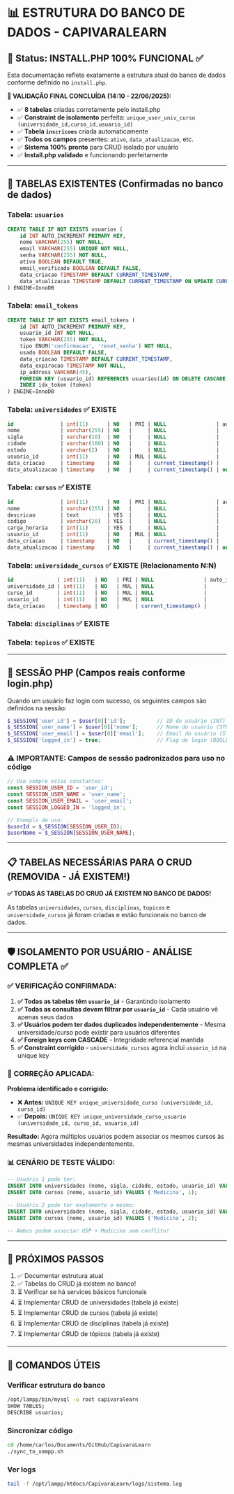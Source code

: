 # 📊 ESTRUTURA DO BANCO DE DADOS - CAPIVARALEARN

## 🔄 Status: INSTALL.PHP 100% FUNCIONAL ✅

Esta documentação reflete exatamente a estrutura atual do banco de dados conforme definido no `install.php`.

**🎯 VALIDAÇÃO FINAL CONCLUÍDA (14:10 - 22/06/2025):**
- ✅ **8 tabelas** criadas corretamente pelo install.php
- ✅ **Constraint de isolamento** perfeita: `unique_user_univ_curso (universidade_id,curso_id,usuario_id)`
- ✅ **Tabela `inscricoes`** criada automaticamente
- ✅ **Todos os campos** presentes: `ativo`, `data_atualizacao`, etc.
- ✅ **Sistema 100% pronto** para CRUD isolado por usuário
- ✅ **Install.php validado** e funcionando perfeitamente

---

## 🔐 TABELAS EXISTENTES (Confirmadas no banco de dados)

### Tabela: `usuarios`
```sql
CREATE TABLE IF NOT EXISTS usuarios (
    id INT AUTO_INCREMENT PRIMARY KEY,
    nome VARCHAR(255) NOT NULL,
    email VARCHAR(255) UNIQUE NOT NULL,
    senha VARCHAR(255) NOT NULL,
    ativo BOOLEAN DEFAULT TRUE,
    email_verificado BOOLEAN DEFAULT FALSE,
    data_criacao TIMESTAMP DEFAULT CURRENT_TIMESTAMP,
    data_atualizacao TIMESTAMP DEFAULT CURRENT_TIMESTAMP ON UPDATE CURRENT_TIMESTAMP
) ENGINE=InnoDB
```

### Tabela: `email_tokens`
```sql
CREATE TABLE IF NOT EXISTS email_tokens (
    id INT AUTO_INCREMENT PRIMARY KEY,
    usuario_id INT NOT NULL,
    token VARCHAR(255) NOT NULL,
    tipo ENUM('confirmacao', 'reset_senha') NOT NULL,
    usado BOOLEAN DEFAULT FALSE,
    data_criacao TIMESTAMP DEFAULT CURRENT_TIMESTAMP,
    data_expiracao TIMESTAMP NOT NULL,
    ip_address VARCHAR(45),
    FOREIGN KEY (usuario_id) REFERENCES usuarios(id) ON DELETE CASCADE,
    INDEX idx_token (token)
) ENGINE=InnoDB
```

### Tabela: `universidades` ✅ EXISTE
```sql
id               | int(11)      | NO   | PRI | NULL                | auto_increment                |
nome             | varchar(255) | NO   |     | NULL                |                               |
sigla            | varchar(10)  | NO   |     | NULL                |                               |
cidade           | varchar(100) | NO   |     | NULL                |                               |
estado           | varchar(2)   | NO   |     | NULL                |                               |
usuario_id       | int(11)      | NO   | MUL | NULL                |                               |
data_criacao     | timestamp    | NO   |     | current_timestamp() |                               |
data_atualizacao | timestamp    | NO   |     | current_timestamp() | on update current_timestamp() |
```

### Tabela: `cursos` ✅ EXISTE
```sql
id               | int(11)      | NO   | PRI | NULL                | auto_increment                |
nome             | varchar(255) | NO   |     | NULL                |                               |
descricao        | text         | YES  |     | NULL                |                               |
codigo           | varchar(20)  | YES  |     | NULL                |                               |
carga_horaria    | int(11)      | YES  |     | NULL                |                               |
usuario_id       | int(11)      | NO   | MUL | NULL                |                               |
data_criacao     | timestamp    | NO   |     | current_timestamp() |                               |
data_atualizacao | timestamp    | NO   |     | current_timestamp() | on update current_timestamp() |
```

### Tabela: `universidade_cursos` ✅ EXISTE (Relacionamento N:N)
```sql
id              | int(11)   | NO   | PRI | NULL                | auto_increment |
universidade_id | int(11)   | NO   | MUL | NULL                |                |
curso_id        | int(11)   | NO   | MUL | NULL                |                |
usuario_id      | int(11)   | NO   | MUL | NULL                |                |
data_criacao    | timestamp | NO   |     | current_timestamp() |                |
```

### Tabela: `disciplinas` ✅ EXISTE
### Tabela: `topicos` ✅ EXISTE

---

## 🎯 SESSÃO PHP (Campos reais conforme login.php)

Quando um usuário faz login com sucesso, os seguintes campos são definidos na sessão:

```php
$_SESSION['user_id'] = $user[0]['id'];          // ID do usuário (INT)
$_SESSION['user_name'] = $user[0]['nome'];      // Nome do usuário (STRING)
$_SESSION['user_email'] = $user[0]['email'];    // Email do usuário (STRING)
$_SESSION['logged_in'] = true;                  // Flag de login (BOOLEAN)
```

### ⚠️ IMPORTANTE: Campos de sessão padronizados para uso no código
```php
// Use sempre estas constantes:
const SESSION_USER_ID = 'user_id';
const SESSION_USER_NAME = 'user_name';
const SESSION_USER_EMAIL = 'user_email';
const SESSION_LOGGED_IN = 'logged_in';

// Exemplo de uso:
$userId = $_SESSION[SESSION_USER_ID];
$userName = $_SESSION[SESSION_USER_NAME];
```

---

## 📋 TABELAS NECESSÁRIAS PARA O CRUD (REMOVIDA - JÁ EXISTEM!)

**✅ TODAS AS TABELAS DO CRUD JÁ EXISTEM NO BANCO DE DADOS!**

As tabelas `universidades`, `cursos`, `disciplinas`, `topicos` e `universidade_cursos` já foram criadas e estão funcionais no banco de dados.

---

## 🛡️ ISOLAMENTO POR USUÁRIO - ANÁLISE COMPLETA ✅

### ✅ **VERIFICAÇÃO CONFIRMADA:**

1. **✅ Todas as tabelas têm `usuario_id`** - Garantindo isolamento
2. **✅ Todas as consultas devem filtrar por `usuario_id`** - Cada usuário vê apenas seus dados  
3. **✅ Usuários podem ter dados duplicados independentemente** - Mesma universidade/curso pode existir para usuários diferentes
4. **✅ Foreign keys com CASCADE** - Integridade referencial mantida
5. **✅ Constraint corrigido** - `universidade_cursos` agora inclui `usuario_id` na unique key

### 🔧 **CORREÇÃO APLICADA:**

**Problema identificado e corrigido:**
- ❌ **Antes:** `UNIQUE KEY unique_universidade_curso (universidade_id, curso_id)`
- ✅ **Depois:** `UNIQUE KEY unique_universidade_curso_usuario (universidade_id, curso_id, usuario_id)`

**Resultado:** Agora múltiplos usuários podem associar os mesmos cursos às mesmas universidades independentemente.

### 📊 **CENÁRIO DE TESTE VÁLIDO:**

```sql
-- Usuário 1 pode ter:
INSERT INTO universidades (nome, sigla, cidade, estado, usuario_id) VALUES ('USP', 'USP', 'São Paulo', 'SP', 1);
INSERT INTO cursos (nome, usuario_id) VALUES ('Medicina', 1);

-- Usuário 2 pode ter exatamente o mesmo:
INSERT INTO universidades (nome, sigla, cidade, estado, usuario_id) VALUES ('USP', 'USP', 'São Paulo', 'SP', 2);  
INSERT INTO cursos (nome, usuario_id) VALUES ('Medicina', 2);

-- Ambos podem associar USP + Medicina sem conflito!
```

---

## 📝 PRÓXIMOS PASSOS

1. ✅ Documentar estrutura atual
2. ✅ Tabelas do CRUD já existem no banco!
3. ⏳ Verificar se há services básicos funcionais
4. ⏳ Implementar CRUD de universidades (tabela já existe)
5. ⏳ Implementar CRUD de cursos (tabela já existe)
6. ⏳ Implementar CRUD de disciplinas (tabela já existe)
7. ⏳ Implementar CRUD de tópicos (tabela já existe)

---

## 🔧 COMANDOS ÚTEIS

### Verificar estrutura do banco
```bash
/opt/lampp/bin/mysql -u root capivaralearn
SHOW TABLES;
DESCRIBE usuarios;
```

### Sincronizar código
```bash
cd /home/carlos/Documents/GitHub/CapivaraLearn
./sync_to_xampp.sh
```

### Ver logs
```bash
tail -f /opt/lampp/htdocs/CapivaraLearn/logs/sistema.log
```
